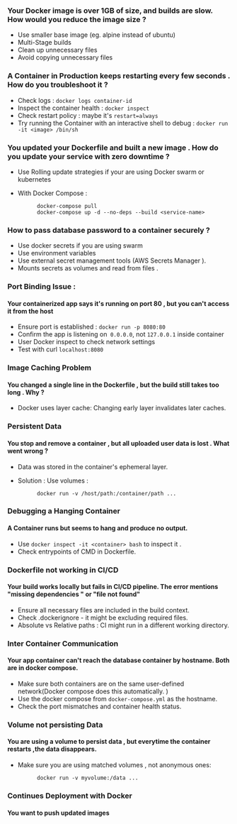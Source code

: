 

### Your Docker image is over 1GB of size, and builds are slow. How would you reduce the image size ?

* Use smaller base image (eg. alpine instead of ubuntu)
* Multi-Stage builds
* Clean up unnecessary files 
* Avoid copying unnecessary files 



### A Container in Production keeps restarting every few seconds . How do you troubleshoot it ?


* Check logs : `docker logs container-id`
* Inspect the container health : `docker inspect`
* Check restart policy : maybe it's `restart=always`
* Try running the Container with an interactive shell to debug : 
		`docker run -it <image> /bin/sh`


### You updated your Dockerfile and built a new image . How do you update your service with zero downtime ?

* Use Rolling update strategies if your are using Docker swarm or kubernetes 
* With Docker Compose : 
			
			docker-compose pull
			docker-compose up -d --no-deps --build <service-name>



### How to pass database password to a container securely ?

* Use docker secrets if you are using swarm 
* Use environment variables 
* Use external secret management tools (AWS Secrets Manager ). 
* Mounts secrets as volumes and read from files . 


### Port Binding Issue : 

#### Your containerized app says it's running on port 80 , but you can't access it from the host 

- Ensure port is established : `docker run -p 8080:80`
- Confirm the app is listening on` 0.0.0.0`, not `127.0.0.1` inside container 
- User Docker inspect to check network settings 
- Test with curl `localhost:8080`


### Image Caching Problem 

#### You changed a single line in the Dockerfile , but the build still takes too long . Why ?

* Docker uses layer cache: Changing early layer invalidates later caches. 


### Persistent Data 

#### You stop and remove a container , but all uploaded user data is lost . What went wrong ?


* Data was stored in the container's ephemeral layer. 
* Solution : Use volumes : 

			docker run -v /host/path:/container/path ...


### Debugging a Hanging Container 

#### A Container runs but seems to hang and produce no output.

* Use `docker inspect -it <container> bash` to inspect it .
* Check entrypoints of CMD in Dockerfile. 




### Dockerfile not working in CI/CD

#### Your build works locally but fails in CI/CD pipeline. The error mentions "missing dependencies " or "file not found"


* Ensure all necessary files are included in the build context. 
* Check .dockerignore - it might be excluding required files. 
* Absolute vs Relative paths : CI might run in a different working directory. 


### Inter Container Communication

#### Your app container can't reach the database container by hostname. Both are in docker compose. 


* Make sure both containers are on the same user-defined network(Docker compose does this automatically. )
* Use the docker compose from `docker-compose.yml` as the hostname. 
* Check the port mismatches and container health status. 



### Volume not persisting Data

#### You are using a volume to persist data , but everytime the container restarts ,the data disappears. 

* Make sure you are using matched volumes , not anonymous ones: 
		
			docker run -v myvolume:/data ...


### Continues Deployment with Docker 

#### You want to push updated images

